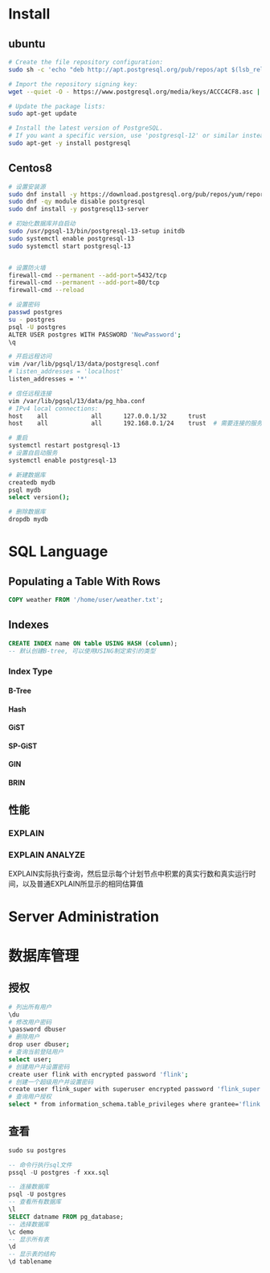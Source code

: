 # Install

## ubuntu
```bash
# Create the file repository configuration:
sudo sh -c 'echo "deb http://apt.postgresql.org/pub/repos/apt $(lsb_release -cs)-pgdg main" > /etc/apt/sources.list.d/pgdg.list'

# Import the repository signing key:
wget --quiet -O - https://www.postgresql.org/media/keys/ACCC4CF8.asc | sudo apt-key add -

# Update the package lists:
sudo apt-get update

# Install the latest version of PostgreSQL.
# If you want a specific version, use 'postgresql-12' or similar instead of 'postgresql':
sudo apt-get -y install postgresql
```


## Centos8

```bash
# 设置安装源
sudo dnf install -y https://download.postgresql.org/pub/repos/yum/reporpms/EL-8-x86_64/pgdg-redhat-repo-latest.noarch.rpm
sudo dnf -qy module disable postgresql
sudo dnf install -y postgresql13-server

# 初始化数据库并自启动
sudo /usr/pgsql-13/bin/postgresql-13-setup initdb
sudo systemctl enable postgresql-13
sudo systemctl start postgresql-13


# 设置防火墙
firewall-cmd --permanent --add-port=5432/tcp  
firewall-cmd --permanent --add-port=80/tcp  
firewall-cmd --reload

# 设置密码
passwd postgres
su - postgres
psql -U postgres
ALTER USER postgres WITH PASSWORD 'NewPassword';
\q

# 开启远程访问
vim /var/lib/pgsql/13/data/postgresql.conf
# listen_addresses = 'localhost'
listen_addresses = '*'

# 信任远程连接
vim /var/lib/pgsql/13/data/pg_hba.conf
# IPv4 local connections:
host    all            all      127.0.0.1/32      trust
host    all            all      192.168.0.1/24    trust  # 需要连接的服务器IP地址

# 重启
systemctl restart postgresql-13
# 设置自启动服务
systemctl enable postgresql-13   

# 新建数据库
createdb mydb
psql mydb
select version();

# 删除数据库
dropdb mydb

```



# SQL Language

## Populating a Table With Rows

```sql
COPY weather FROM '/home/user/weather.txt';
```



## Indexes

```sql
CREATE INDEX name ON table USING HASH (column);		
-- 默认创建B-tree, 可以使用USING制定索引的类型
```

### Index Type

#### B-Tree

#### Hash

#### GiST

#### SP-GiST

#### GIN

#### BRIN



## 性能

### EXPLAIN



### EXPLAIN ANALYZE 

EXPLAIN实际执行查询，然后显示每个计划节点中积累的真实行数和真实运行时间，以及普通EXPLAIN所显示的相同估算值


# Server Administration

# 数据库管理

## 授权

```bash
# 列出所有用户
\du
# 修改用户密码
\password dbuser
# 删除用户
drop user dbuser;
# 查询当前登陆用户
select user;
# 创建用户并设置密码
create user flink with encrypted password 'flink';
# 创建一个超级用户并设置密码
create user flink_super with superuser encrypted password 'flink_super'
# 查询用户授权
select * from information_schema.table_privileges where grantee='flink';


```



## 查看

```sql
sudo su postgres

-- 命令行执行sql文件
pssql -U postgres -f xxx.sql

-- 连接数据库
psql -U postgres 
-- 查看所有数据库
\l
SELECT datname FROM pg_database;
-- 选择数据库
\c demo
-- 显示所有表
\d
-- 显示表的结构
\d tablename
```

